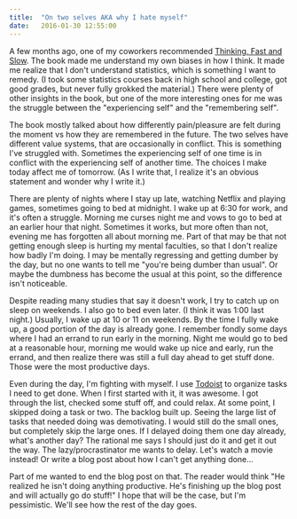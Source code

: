 ```yaml
---
title:  "On two selves AKA why I hate myself"
date:   2016-01-30 12:55:00
---
```


A few months ago, one of my coworkers recommended [Thinking, Fast and Slow](https://en.wikipedia.org/wiki/Thinking,_Fast_and_Slow). The book made me understand my own biases in how I think. It made me realize that I don't understand statistics, which is something I want to remedy. (I took some statistics courses back in high school and college, got good grades, but never fully grokked the material.) There were plenty of other insights in the book, but one of the more interesting ones for me was the struggle between the "experiencing self" and the "remembering self".

The book mostly talked about how differently pain/pleasure are felt during the moment vs how they are remembered in the future. The two selves have different value systems, that are occasionally in conflict. This is something I've struggled with. Sometimes the experiencing self of one time is in conflict with the experiencing self of another time. The choices I make today affect me of tomorrow. (As I write that, I realize it's an obvious statement and wonder why I write it.)

There are plenty of nights where I stay up late, watching Netflix and playing games, sometimes going to bed at midnight. I wake up at 6:30 for work, and it's often a struggle. Morning me curses night me and vows to go to bed at an earlier hour that night. Sometimes it works, but more often than not, evening me has forgotten all about morning me. Part of that may be that not getting enough sleep is hurting my mental faculties, so that I don't realize how badly I'm doing. I may be mentally regressing and getting dumber by the day, but no one wants to tell me "you're being dumber than usual". Or maybe the dumbness has become the usual at this point, so the difference isn't noticeable.

Despite reading many studies that say it doesn't work, I try to catch up on sleep on weekends. I also go to bed even later. (I think it was 1:00 last night.) Usually, I wake up at 10 or 11 on weekends. By the time I fully wake up, a good portion of the day is already gone. I remember fondly some days where I had an errand to run early in the morning. Night me would go to bed at a reasonable hour, morning me would wake up nice and early, run the errand, and then realize there was still a full day ahead to get stuff done. Those were the most productive days.

Even during the day, I'm fighting with myself. I use [Todoist](todoist.com) to organize tasks I need to get done. When I first started with it, it was awesome. I got through the list, checked some stuff off, and could relax. At some point, I skipped doing a task or two. The backlog built up. Seeing the large list of tasks that needed doing was demotivating. I would still do the small ones, but completely skip the large ones. If I delayed doing them one day already, what's another day? The rational me says I should just do it and get it out the way. The lazy/procrastinator me wants to delay. Let's watch a movie instead! Or write a blog post about how I can't get anything done...

Part of me wanted to end the blog post on that. The reader would think "He realized he isn't doing anything productive. He's finishing up the blog post and will actually go do stuff!" I hope that will be the case, but I'm pessimistic. We'll see how the rest of the day goes.
